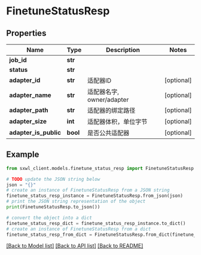 # FinetuneStatusResp


## Properties

Name | Type | Description | Notes
------------ | ------------- | ------------- | -------------
**job_id** | **str** |  | 
**status** | **str** |  | 
**adapter_id** | **str** |  适配器ID | [optional] 
**adapter_name** | **str** |  适配器名字, owner/adapter | [optional] 
**adapter_path** | **str** |  适配器的绑定路径 | [optional] 
**adapter_size** | **int** |  适配器体积，单位字节 | [optional] 
**adapter_is_public** | **bool** |  是否公共适配器 | [optional] 

## Example

```python
from sxwl_client.models.finetune_status_resp import FinetuneStatusResp

# TODO update the JSON string below
json = "{}"
# create an instance of FinetuneStatusResp from a JSON string
finetune_status_resp_instance = FinetuneStatusResp.from_json(json)
# print the JSON string representation of the object
print(FinetuneStatusResp.to_json())

# convert the object into a dict
finetune_status_resp_dict = finetune_status_resp_instance.to_dict()
# create an instance of FinetuneStatusResp from a dict
finetune_status_resp_from_dict = FinetuneStatusResp.from_dict(finetune_status_resp_dict)
```
[[Back to Model list]](../README.md#documentation-for-models) [[Back to API list]](../README.md#documentation-for-api-endpoints) [[Back to README]](../README.md)


